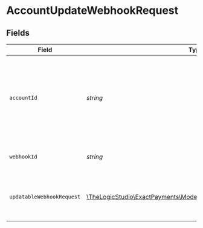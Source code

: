 # AccountUpdateWebhookRequest


## Fields

| Field                                                                                                                 | Type                                                                                                                  | Required                                                                                                              | Description                                                                                                           |
| --------------------------------------------------------------------------------------------------------------------- | --------------------------------------------------------------------------------------------------------------------- | --------------------------------------------------------------------------------------------------------------------- | --------------------------------------------------------------------------------------------------------------------- |
| `accountId`                                                                                                           | *string*                                                                                                              | :heavy_check_mark:                                                                                                    | The Account identifier. Represents the Merchant that this operation is going to be executed for.                      |
| `webhookId`                                                                                                           | *string*                                                                                                              | :heavy_check_mark:                                                                                                    | The customers webhook definition Id                                                                                   |
| `updatableWebhookRequest`                                                                                             | [\TheLogicStudio\ExactPayments\Models\Shared\UpdatableWebhookRequest](../../Models/Shared/UpdatableWebhookRequest.md) | :heavy_check_mark:                                                                                                    | Fields that are updatable in the webhook definition.                                                                  |